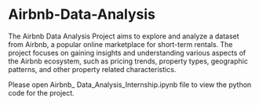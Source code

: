 # Airbnb-Data-Analysis
The Airbnb Data Analysis Project aims to explore and analyze a dataset from Airbnb, a popular online marketplace for short-term rentals. The project focuses on gaining insights and understanding various aspects of the Airbnb ecosystem, such as pricing trends, property types, geographic patterns, and other property related characteristics.   

Please open Airbnb_ Data_Analysis_Internship.ipynb file to view the python code for the project.

